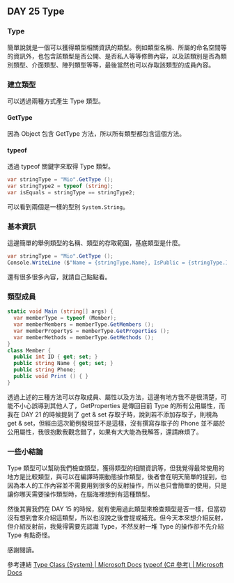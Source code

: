 ## DAY 25 Type

### Type

簡單說就是一個可以獲得類型相關資訊的類型。例如類型名稱、所屬的命名空間等的資訊外，也包含該類型是否公開、是否私人等等修飾內容，以及該類別是否為類別類型、介面類型、陣列類型等等，最後當然也可以存取該類型的成員內容。

### 建立類型

可以透過兩種方式產生 Type 類型。

#### GetType

因為 Object 包含 GetType 方法，所以所有類型都包含這個方法。

#### typeof

透過 typeof 關鍵字來取得 Type 類型。

```csharp
var stringType = "Mio".GetType ();
var stringType2 = typeof (string);
var isEquals = stringType == stringType2;
```

可以看到兩個是一樣的型別 ```System.String```。

### 基本資訊

這邊簡單的舉例類型的名稱、類型的存取範圍，基底類型是什麼。

```csharp
var stringType = "Mio".GetType ();
Console.WriteLine ($"Name = {stringType.Name}, IsPublic = {stringType.IsPublic}, BaseType = {stringType.BaseType}");
```

還有很多很多內容，就請自己點點看。

### 類型成員

```csharp
static void Main (string[] args) {
  var memberType = typeof (Member);
  var memberMembers = memberType.GetMembers ();
  var memberPropertys = memberType.GetProperties ();
  var memberMethods = memberType.GetMethods ();
}
class Member {
  public int ID { get; set; }
  public string Name { get; set; }
  public string Phone;
  public void Print () { }
}
```

透過上述的三種方法可以存取成員、屬性以及方法，這邊有地方我不是很清楚，可能不小心誤導到其他人了，GetProperties 是傳回目前 Type 的所有公用屬性，而我在 DAY 21 的時候提到了 get & set 存取子時，說到若不添加存取子，則視為 get & set，但經由這次範例發現並不是這樣，沒有撰寫存取子的 Phone 並不屬於公用屬性，我很抱歉我觀念錯了，如果有大大能為我解答，還請麻煩了。

### 一些小結論

Type 類型可以幫助我們檢查類型，獲得類型的相關資訊等，但我覺得最常使用的地方是比較類型，與可以在編譯時期動態操作類型，後者會在明天簡單的提到，也因為本人的工作內容並不需要用到很多的反射操作，所以也只會簡單的使用，只是讓你哪天需要操作類型時，在腦海裡想到有這種類型。

然後其實我們在 DAY 15 的時候，就有使用過此類型來檢查類型是否一樣，但當初沒有想到會來介紹這類型，所以也沒說之後會提或補充。但今天本來想介紹反射，但介紹反射前，我覺得需要先認識 Type，不然反射一堆 Type 的操作卻不先介紹 Type 有點奇怪。

感謝閱讀。

參考連結
[Type Class (System) | Microsoft Docs]
[typeof (C# 參考) | Microsoft Docs]


[Type Class (System) | Microsoft Docs]: https://docs.microsoft.com/zh-tw/dotnet/api/system.type
[typeof (C# 參考) | Microsoft Docs]: https://docs.microsoft.com/zh-tw/dotnet/csharp/language-reference/keywords/typeof
